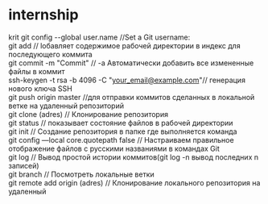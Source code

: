 # internship
krit
git config --global user.name  //Set a Git username:  
git add // lобавляет содержимое рабочей директории в индекс для последующего коммита  
git commit -m "Commit" // -a  Автоматически добавить все измененные файлы в коммит  
ssh-keygen -t rsa -b 4096 -C "your_email@example.com"// генерация нового ключа SSH  
git push origin master //для отправки коммитов сделанных в локальной ветке на удаленный репозиторий  
git clone (adres) // Клонирование репозитория   
git status // показывает состояние файлов в рабочей директории  
git init // Создание репозитория в папке где выполняется команда  
git config —local core.quotepath false // Настраиваем правильное отображение файлов с русскими названиями в командах Git  
git log // Вывод простой истории коммитов(git log -n  вывод последних n записей)  
git branch // Посмотреть локальные ветки  
git remote add origin (adres) // Клонирование локального репозитория на удаленный  



